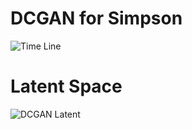 # DCGAN for Simpson
![Time Line](https://github.com/Doyosae/GAN_Simpson/blob/master/Sample/TimeLine.gif)  
# Latent Space
![DCGAN Latent](https://github.com/Doyosae/GAN_Simpson/blob/master/Sample/DCGAN%20Latent.gif)